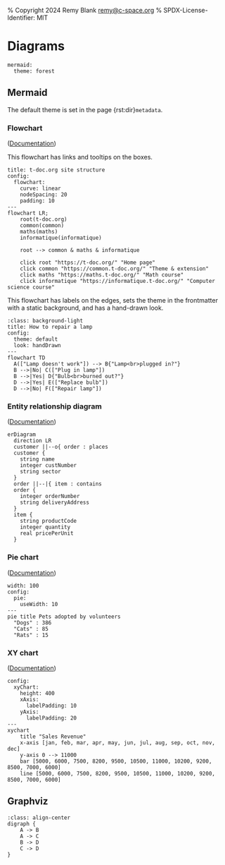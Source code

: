 % Copyright 2024 Remy Blank <remy@c-space.org>
% SPDX-License-Identifier: MIT

# Diagrams

```{metadata}
mermaid:
  theme: forest
```

## Mermaid

The default theme is set in the page {rst:dir}`metadata`.

### Flowchart

([Documentation](https://mermaid.js.org/syntax/flowchart.html))

This flowchart has links and tooltips on the boxes.

```{mermaid}
title: t-doc.org site structure
config:
  flowchart:
    curve: linear
    nodeSpacing: 20
    padding: 10
---
flowchart LR;
    root(t-doc.org)
    common(common)
    maths(maths)
    informatique(informatique)

    root --> common & maths & informatique

    click root "https://t-doc.org/" "Home page"
    click common "https://common.t-doc.org/" "Theme & extension"
    click maths "https://maths.t-doc.org/" "Math course"
    click informatique "https://informatique.t-doc.org/" "Computer science course"
```

This flowchart has labels on the edges, sets the theme in the frontmatter with a
static background, and has a hand-drawn look.

```{mermaid}
:class: background-light
title: How to repair a lamp
config:
  theme: default
  look: handDrawn
---
flowchart TD
  A(["Lamp doesn't work"]) --> B{"Lamp<br>plugged in?"}
  B -->|No| C(["Plug in lamp"])
  B -->|Yes| D{"Bulb<br>burned out?"}
  D -->|Yes| E(["Replace bulb"])
  D -->|No| F(["Repair lamp"])
```

### Entity relationship diagram

([Documentation](https://mermaid.js.org/syntax/entityRelationshipDiagram.html))

```{mermaid}
erDiagram
  direction LR
  customer ||--o{ order : places
  customer {
    string name
    integer custNumber
    string sector
  }
  order ||--|{ item : contains
  order {
    integer orderNumber
    string deliveryAddress
  }
  item {
    string productCode
    integer quantity
    real pricePerUnit
  }
```

### Pie chart

([Documentation](https://mermaid.js.org/syntax/pie.html))

```{mermaid}
width: 100
config:
  pie:
    useWidth: 10
---
pie title Pets adopted by volunteers
  "Dogs" : 386
  "Cats" : 85
  "Rats" : 15
```

### XY chart

([Documentation](https://mermaid.js.org/syntax/xyChart.html))

```{mermaid}
config:
  xyChart:
    height: 400
    xAxis:
      labelPadding: 10
    yAxis:
      labelPadding: 20
---
xychart
    title "Sales Revenue"
    x-axis [jan, feb, mar, apr, may, jun, jul, aug, sep, oct, nov, dec]
    y-axis 0 --> 11000
    bar [5000, 6000, 7500, 8200, 9500, 10500, 11000, 10200, 9200, 8500, 7000, 6000]
    line [5000, 6000, 7500, 8200, 9500, 10500, 11000, 10200, 9200, 8500, 7000, 6000]
```

## Graphviz

```{graphviz}
:class: align-center
digraph {
    A -> B
    A -> C
    B -> D
    C -> D
}
```
